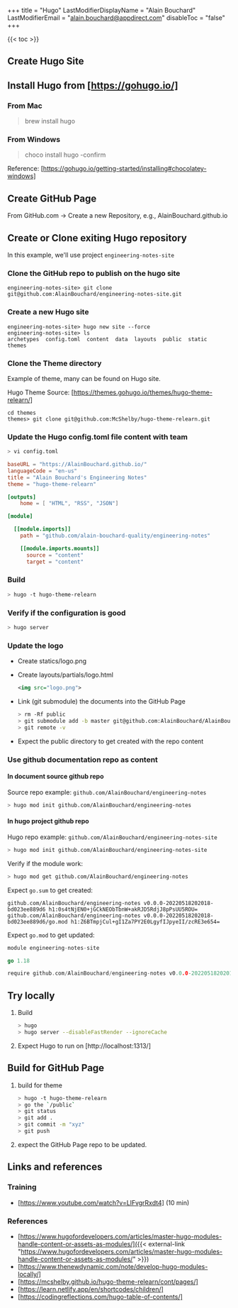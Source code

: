 +++
title = "Hugo"
LastModifierDisplayName = "Alain Bouchard"
LastModifierEmail = "alain.bouchard@appdirect.com"
disableToc = "false"
+++

{{< toc >}}

## Create Hugo Site

## Install Hugo from [https://gohugo.io/]

### From Mac

> brew install hugo

### From Windows

> choco install hugo -confirm

Reference: [https://gohugo.io/getting-started/installing#chocolatey-windows]

## Create GitHub Page

From GitHub.com -> Create a new Repository, e.g., AlainBouchard.github.io

## Create or Clone exiting Hugo repository

In this example, we'll use project `engineering-notes-site`

### Clone the GitHub repo to publish on the hugo site

```text
engineering-notes-site> git clone git@github.com:AlainBouchard/engineering-notes-site.git
```

### Create a new Hugo site

```text
engineering-notes-site> hugo new site --force
engineering-notes-site> ls
archetypes  config.toml  content  data  layouts  public  static  themes
```

### Clone the Theme directory

Example of theme, many can be found on Hugo site.

Hugo Theme Source: [https://themes.gohugo.io/themes/hugo-theme-relearn/]

```text
cd themes
themes> git clone git@github.com:McShelby/hugo-theme-relearn.git
```

### Update the Hugo config.toml file content with team

```bash
> vi config.toml
```

```toml
baseURL = "https://AlainBouchard.github.io/"
languageCode = "en-us"
title = "Alain Bouchard's Engineering Notes"
theme = "hugo-theme-relearn"

[outputs]
    home = [ "HTML", "RSS", "JSON"]

[module]

  [[module.imports]]
    path = "github.com/alain-bouchard-quality/engineering-notes"

    [[module.imports.mounts]]
      source = "content"
      target = "content"
```

### Build

```bash
> hugo -t hugo-theme-relearn
```

### Verify if the configuration is good

``` bash
> hugo server
```

### Update the logo

- Create statics/logo.png
- Create layouts/partials/logo.html

  ```xml
  <img src="logo.png">
  ```

- Link (git submodule) the documents into the GitHub Page

  ```bash
  > rm -Rf public
  > git submodule add -b master git@github.com:AlainBouchard/AlainBouchard.github.io.git public
  > git remote -v
  ```

- Expect the public directory to get created with the repo content

### Use github documentation repo as content

#### In document source github repo

Source repo example: `github.com/AlainBouchard/engineering-notes`

```bash
> hugo mod init github.com/AlainBouchard/engineering-notes
```

#### In hugo project github repo

Hugo repo example: `github.com/AlainBouchard/engineering-notes-site`

```bash
> hugo mod init github.com/AlainBouchard/engineering-notes-site
```

Verify if the module work:

```bash
> hugo mod get github.com/AlainBouchard/engineering-notes
```

Expect `go.sum` to get created:

```script
github.com/AlainBouchard/engineering-notes v0.0.0-20220518202018-bd023ee889d6 h1:0s4tNjEN0+jGCkNEObTbnW+akRJD5RdjJ8pPsUU5ROU=
github.com/AlainBouchard/engineering-notes v0.0.0-20220518202018-bd023ee889d6/go.mod h1:Z6BTmpjCul+gI1Za7PY2E0LgyfIJpyeII/zcRE3e654=
```

Expect `go.mod` to get updated:

```go
module engineering-notes-site

go 1.18

require github.com/AlainBouchard/engineering-notes v0.0.0-20220518202018-bd023ee889d6 // indirect
```

## Try locally

1. Build

    ```bash
    > hugo
    > hugo server --disableFastRender --ignoreCache
    ```

1. Expect Hugo to run on [http://localhost:1313/]

## Build for GitHub Page

1. build for theme

    ```bash
    > hugo -t hugo-theme-relearn
    > go the `/public`
    > git status
    > git add .
    > git commit -m "xyz"
    > git push
    ```

1. expect the GitHub Page repo to be updated.

## Links and references

### Training

- [https://www.youtube.com/watch?v=LIFvgrRxdt4] (10 min)

### References

- [https://www.hugofordevelopers.com/articles/master-hugo-modules-handle-content-or-assets-as-modules/]({{< external-link "https://www.hugofordevelopers.com/articles/master-hugo-modules-handle-content-or-assets-as-modules/" >}})
- [https://www.thenewdynamic.com/note/develop-hugo-modules-locally/]
- [https://mcshelby.github.io/hugo-theme-relearn/cont/pages/]
- [https://learn.netlify.app/en/shortcodes/children/]
- [https://codingreflections.com/hugo-table-of-contents/]
